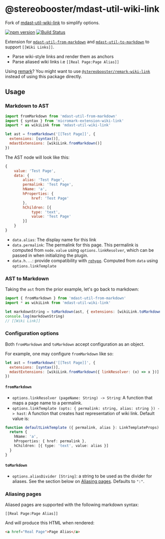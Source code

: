 # @stereobooster/mdast-util-wiki-link

Fork of [mdast-util-wiki-link](https://github.com/landakram/mdast-util-wiki-link) to simplify options.

[![npm version](https://badge.fury.io/js/@stereobooster%2Fmdast-util-wiki-link.svg)](https://badge.fury.io/js/@stereobooster%2Fmdast-util-wiki-link)
[![Build Status](https://github.com/stereobooster/mdast-util-wiki-link/actions/workflows/node.js.yml/badge.svg)](https://github.com/stereobooster/mdast-util-wiki-link/actions/workflows/node.js.yml)

Extension for [`mdast-util-from-markdown`](https://github.com/syntax-tree/mdast-util-from-markdown) and
[`mdast-util-to-markdown`](https://github.com/syntax-tree/mdast-util-to-markdown) to support `[[Wiki Links]]`.

* Parse wiki-style links and render them as anchors
* Parse aliased wiki links i.e `[[Real Page:Page Alias]]`

Using [remark](https://github.com/remarkjs/remark)? You might want to use 
[`@stereobooster/remark-wiki-link`](https://github.com/stereobooster/remark-wiki-link) instead of using this package directly.

## Usage

### Markdown to AST

```javascript
import fromMarkdown from 'mdast-util-from-markdown'
import { syntax } from 'micromark-extension-wiki-link'
import * as wikiLink from 'mdast-util-wiki-link'

let ast = fromMarkdown('[[Test Page]]', {
  extensions: [syntax()],
  mdastExtensions: [wikiLink.fromMarkdown()]
})
```

The AST node will look like this:

```javascript
{
    value: 'Test Page',
    data: {
        alias: 'Test Page',
        permalink: 'Test Page',
        hName: 'a',
        hProperties: {
            href: 'Test Page'
        },
        hChildren: [{
            type: 'text',
            value: 'Test Page'
        }]
    }
}
```

* `data.alias`: The display name for this link
* `data.permalink`: The permalink for this page. This permalink is computed from `node.value` using `options.linkResolver`, which can be passed in when initializing the plugin. 
* `data.h...`: provide compatibility with [`rehype`](https://github.com/rehypejs/rehype). Computed from `data` using `options.linkTemplate`

### AST to Markdown

Taking the `ast` from the prior example, let's go back to markdown:

```javascript
import { fromMarkdown } from 'mdast-util-from-markdown'
import * as wikiLink from 'mdast-util-wiki-link'

let markdownString = toMarkdown(ast, { extensions: [wikiLink.toMarkdown()] }).trim()
console.log(markdownString)
// [[Wiki Link]]
```

### Configuration options

Both `fromMarkdown` and `toMarkdown` accept configuration as an object.

For example, one may configure `fromMarkdown` like so:

```javascript
let ast = fromMarkdown('[[Test Page]]', {
  extensions: [syntax()],
  mdastExtensions: [wikiLink.fromMarkdown({ linkResolver: (x) => x })] // <--
})
```

#### `fromMarkdown`

* `options.linkResolver (pageName: String) -> String`: A function that maps a page name to a permalink. 
* `options.linkTemplate (opts: { permalink: string, alias: string }) -> hast`: A function that creates hast representation of wiki link. Default value is:

```ts
function defaultLinkTemplate ({ permalink, alias }: LinkTemplateProps) {
  return {
    hName: 'a',
    hProperties: { href: permalink },
    hChildren: [{ type: 'text', value: alias }]
  }
}
```

#### `toMarkdown`

* `options.aliasDivider [String]`: a string to be used as the divider for aliases. See the section below on [Aliasing pages](#aliasing-pages). Defaults to `":"`.

### Aliasing pages

Aliased pages are supported with the following markdown syntax: 

```
[[Real Page:Page Alias]]
```

And will produce this HTML when rendered:

```html
<a href="Real Page">Page Alias</a>
```
